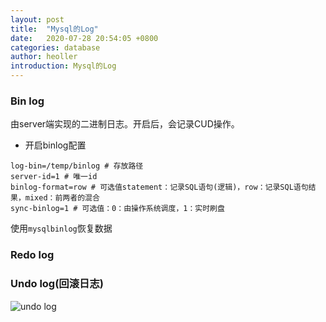 ```yaml
---
layout: post
title:  "Mysql的Log"
date:   2020-07-28 20:54:05 +0800
categories: database
author: heoller
introduction: Mysql的Log
---
```


### Bin log
由server端实现的二进制日志。开启后，会记录CUD操作。

* 开启binlog配置
```config
log-bin=/temp/binlog # 存放路径
server-id=1 # 唯一id
binlog-format=row # 可选值statement：记录SQL语句(逻辑)，row：记录SQL语句结果，mixed：前两者的混合
sync-binlog=1 # 可选值：0：由操作系统调度，1：实时刷盘
```
使用`mysqlbinlog`恢复数据

### Redo log

### Undo log(回滚日志)
![undo log](/iholen/assets/images/undo-log.png)
